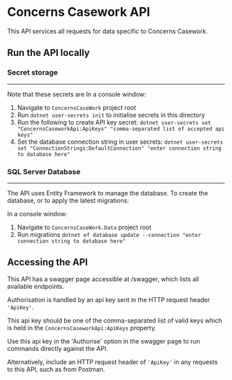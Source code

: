 ﻿# Concerns Casework API
This API services all requests for data specific to Concerns Casework. 

## Run the API locally

### Secret storage
***
Note that these secrets are 
In a console window:
1. Navigate to ```ConcernsCaseWork``` project root
1. Run 	```dotnet user-secrets init``` to initialise secrets in this directory
1. Run the following to create API key secret:
```dotnet user-secrets set "ConcernsCaseworkApi:ApiKeys" "comma-separated list of accepted api keys" ```
1. Set the database connection string in user secrets: ```dotnet user-secrets set "ConnectionStrings:DefaultConnection" "enter connection string to database here" ```

### SQL Server Database
***
The API uses Entity Framework to manage the database.
To create the database, or to apply the latest migrations:

In a console window: 
1. Navigate to ```ConcernsCaseWork.Data``` project root
1. Run migrations ```dotnet ef database update --connection "enter connection string to database here" ```


## Accessing the API

This API has a swagger page accessible at <url>/swagger, which lists all available endpoints. 

Authorisation is handled by an api key sent in the HTTP request header ```'ApiKey'```. 

This api key should be one of the comma-separated list of valid keys which is held in the ```ConcernsCaseworkApi:ApiKeys``` property.

Use this api key in the 'Authorise' option in the swagger page to run commands directly against the API. 

Alternatively, include an HTTP request header of ```'ApiKey'``` in any requests to this API, such as from Postman.
